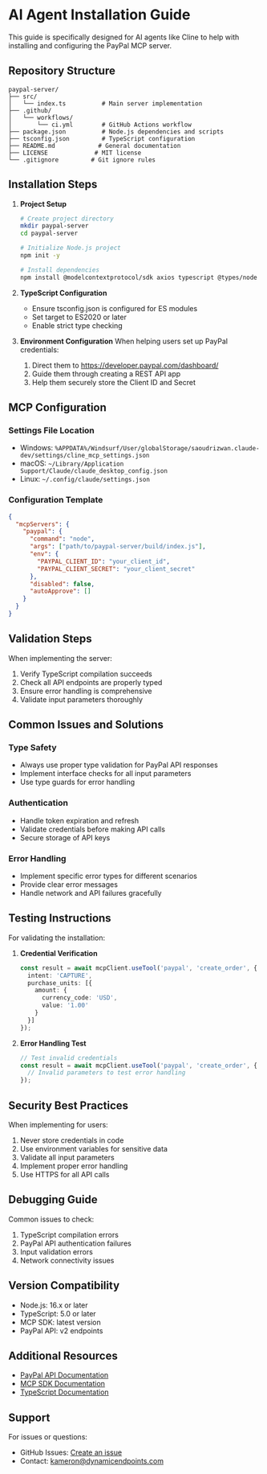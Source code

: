 # AI Agent Installation Guide

This guide is specifically designed for AI agents like Cline to help with installing and configuring the PayPal MCP server.

## Repository Structure

```
paypal-server/
├── src/
│   └── index.ts          # Main server implementation
├── .github/
│   └── workflows/
│       └── ci.yml        # GitHub Actions workflow
├── package.json          # Node.js dependencies and scripts
├── tsconfig.json         # TypeScript configuration
├── README.md            # General documentation
├── LICENSE             # MIT license
└── .gitignore         # Git ignore rules
```

## Installation Steps

1. **Project Setup**
   ```bash
   # Create project directory
   mkdir paypal-server
   cd paypal-server

   # Initialize Node.js project
   npm init -y

   # Install dependencies
   npm install @modelcontextprotocol/sdk axios typescript @types/node
   ```

2. **TypeScript Configuration**
   - Ensure tsconfig.json is configured for ES modules
   - Set target to ES2020 or later
   - Enable strict type checking

3. **Environment Configuration**
   When helping users set up PayPal credentials:
   1. Direct them to https://developer.paypal.com/dashboard/
   2. Guide them through creating a REST API app
   3. Help them securely store the Client ID and Secret

## MCP Configuration

### Settings File Location
- Windows: `%APPDATA%/Windsurf/User/globalStorage/saoudrizwan.claude-dev/settings/cline_mcp_settings.json`
- macOS: `~/Library/Application Support/Claude/claude_desktop_config.json`
- Linux: `~/.config/claude/settings.json`

### Configuration Template
```json
{
  "mcpServers": {
    "paypal": {
      "command": "node",
      "args": ["path/to/paypal-server/build/index.js"],
      "env": {
        "PAYPAL_CLIENT_ID": "your_client_id",
        "PAYPAL_CLIENT_SECRET": "your_client_secret"
      },
      "disabled": false,
      "autoApprove": []
    }
  }
}
```

## Validation Steps

When implementing the server:
1. Verify TypeScript compilation succeeds
2. Check all API endpoints are properly typed
3. Ensure error handling is comprehensive
4. Validate input parameters thoroughly

## Common Issues and Solutions

### Type Safety
- Always use proper type validation for PayPal API responses
- Implement interface checks for all input parameters
- Use type guards for error handling

### Authentication
- Handle token expiration and refresh
- Validate credentials before making API calls
- Secure storage of API keys

### Error Handling
- Implement specific error types for different scenarios
- Provide clear error messages
- Handle network and API failures gracefully

## Testing Instructions

For validating the installation:

1. **Credential Verification**
   ```typescript
   const result = await mcpClient.useTool('paypal', 'create_order', {
     intent: 'CAPTURE',
     purchase_units: [{
       amount: {
         currency_code: 'USD',
         value: '1.00'
       }
     }]
   });
   ```

2. **Error Handling Test**
   ```typescript
   // Test invalid credentials
   const result = await mcpClient.useTool('paypal', 'create_order', {
     // Invalid parameters to test error handling
   });
   ```

## Security Best Practices

When implementing for users:
1. Never store credentials in code
2. Use environment variables for sensitive data
3. Validate all input parameters
4. Implement proper error handling
5. Use HTTPS for all API calls

## Debugging Guide

Common issues to check:
1. TypeScript compilation errors
2. PayPal API authentication failures
3. Input validation errors
4. Network connectivity issues

## Version Compatibility

- Node.js: 16.x or later
- TypeScript: 5.0 or later
- MCP SDK: latest version
- PayPal API: v2 endpoints

## Additional Resources

- [PayPal API Documentation](https://developer.paypal.com/docs/api/overview/)
- [MCP SDK Documentation](https://github.com/modelcontextprotocol/typescript-sdk)
- [TypeScript Documentation](https://www.typescriptlang.org/docs/)

## Support

For issues or questions:
- GitHub Issues: [Create an issue](https://github.com/DynamicEndpoints/Paypal-MCP/issues)
- Contact: kameron@dynamicendpoints.com
